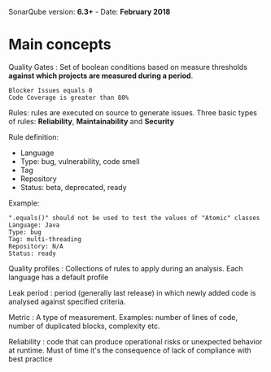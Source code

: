  SonarQube version: __6.3+__ - Date: __February 2018__

# Main concepts

<span class="concept">Quality Gates</span> : Set of boolean conditions based on measure thresholds 
**against which projects are measured during a period**. 

```
Blocker Issues equals 0
Code Coverage is greater than 80%
```

<span class="concept">Rules</span>: rules are executed on source to generate issues. Three basic types of rules: **Reliability**, **Maintainability** and **Security**
<p>Rule definition:</p>

- Language
- Type: bug, vulnerability, code smell
- Tag
- Repository
- Status: beta, deprecated, ready

Example:
```
".equals()" should not be used to test the values of "Atomic" classes
Language: Java
Type: bug
Tag: multi-threading
Repository: N/A
Status: ready
```

<span class="concept">Quality profiles</span> : Collections of rules to apply during an analysis.
Each language has a default profile

<span class="concept">Leak period</span> :  period (generally last release) in which newly added code is analysed against specified criteria.

<span class="concept">Metric</span> : A type of measurement. Examples: number of lines of code, number of duplicated blocks, complexity etc.

<span class="concept">Reliability</span> : code that can produce operational risks or unexpected behavior at runtime. Must of time it's the consequence of lack of compliance with best practice 

